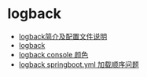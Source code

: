 # logback

* [logback简介及配置文件说明](https://www.cnblogs.com/ergwang/p/14600913.html)
* [logback](https://www.cnblogs.com/yw0219/tag/logback/)
* [logback console 颜色](https://blog.csdn.net/w1014074794/article/details/125082492)
* [logback springboot.yml 加载顺序问题](https://blog.csdn.net/w1014074794/article/details/120738822)
